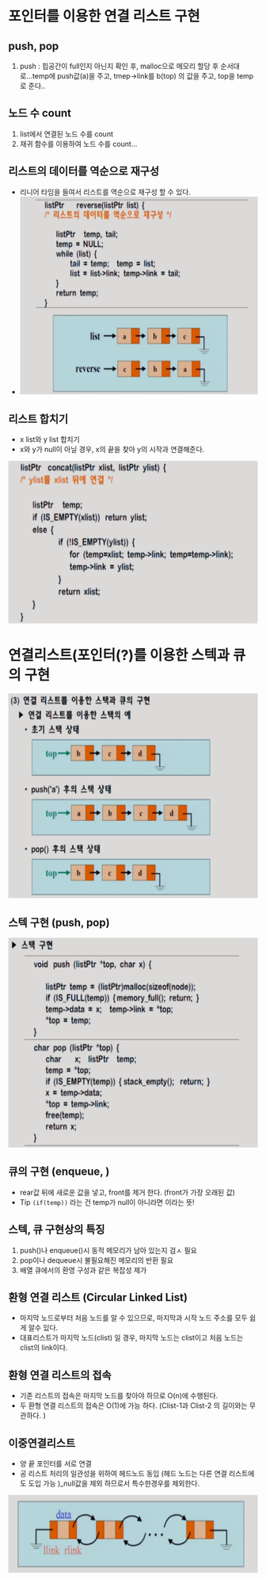 # 포인터를 이용한 연결 리스트 구현

## push, pop

1. push : 힙공간이 full인지 아닌지 확인 후, malloc으로 메모리 할당 후 순서대로...temp에 push값(a)을 주고, tmep->link를 b(top) 의 값을 주고, top을 temp로 준다..

## 노드 수 count

1. list에서 연결된 노드 수를 count
2. 재귀 함수를 이용하여 노드 수를 count...

## 리스트의 데이터를 역순으로 재구성

- 리니어 타임을 들여서 리스트를 역순으로 재구성 할 수 있다.
- ![스크린샷 2017-02-20 오전 8.46.46](https://github.com/CressZZ/today-i-learned/blob/master/02_My_Study/03_Data-structure_sanghoLee/asset/%EC%8A%A4%ED%81%AC%EB%A6%B0%EC%83%B7%202017-02-20%20%EC%98%A4%EC%A0%84%208.46.46.png?raw=true)

## 리스트 합치기

- x list와 y list 합치기
- x와 y가 null이 아닐 경우, x의 끝을 찾아 y의 시작과 연결해준다.

![스크린샷 2017-02-20 오전 8.50.15](https://github.com/CressZZ/today-i-learned/blob/master/02_My_Study/03_Data-structure_sanghoLee/asset/%EC%8A%A4%ED%81%AC%EB%A6%B0%EC%83%B7%202017-02-20%20%EC%98%A4%EC%A0%84%208.50.15.png?raw=true)

# 연결리스트(포인터(?)를 이용한 스텍과 큐의 구현

![스크린샷 2017-02-20 오전 8.59.46](https://github.com/CressZZ/today-i-learned/blob/master/02_My_Study/03_Data-structure_sanghoLee/asset/%EC%8A%A4%ED%81%AC%EB%A6%B0%EC%83%B7%202017-02-20%20%EC%98%A4%EC%A0%84%208.59.46.png?raw=true)

## 스텍 구현 (push, pop)

![스크린샷 2017-02-20 오전 9.08.35](https://github.com/CressZZ/today-i-learned/blob/master/02_My_Study/03_Data-structure_sanghoLee/asset/%EC%8A%A4%ED%81%AC%EB%A6%B0%EC%83%B7%202017-02-20%20%EC%98%A4%EC%A0%84%209.08.35.png?raw=true)

## 큐의 구현 (enqueue, )

- rear값 뒤에 새로운 값을 넣고, front를 제거 한다. (front가 가장 오래된 값)
- Tip `(if(temp))` 라는 건 temp가 null이 아니라면 이라는 뜻!



## 스텍, 큐 구현상의 특징

1. push()나 enqueue()시 동적 메모리가 남아 있는지 검ㅅ 필요
2. pop이나 dequeue시 불필요해진 메모리의 반환 필요
3. 배열 큐에서의 환영 구성과 같은 복잡성 제가


##  환형 연결 리스트 (Circular Linked List)

- 마지막 노드로부터 처음 노드를 알 수 있으므로, 마지막과 시작 노드 주소를 모두 쉽게 알수 있다.
- 대표리스트가 마지막 노드(clist) 일 경우, 마지막 노드는 clist이고 처음 노드는 clist의 link이다.

## 환형 연결 리스트의 접속

- 기존 리스트의 접속은 마지막 노드를 찾아야 하므로 O(n)에 수행된다.
- 두 환형 연결 리스트의 접속은 O(1)에 가능 하다. (Clist-1과 Clist-2 의 길이와는 무관하다. )

## 이중연결리스트

- 양 끝 포인터를 서로 연결
- 공 리스트 처리의 일관성을 위하여 헤드노드 동입 (헤드 노드는 다른 연결 리스트에도 도입 가능 )_null값을 제외 하므로서 특수한경우를 제외한다.

![스크린샷 2017-02-21 오전 6.25.55](https://github.com/CressZZ/today-i-learned/blob/master/02_My_Study/03_Data-structure_sanghoLee/asset/%EC%8A%A4%ED%81%AC%EB%A6%B0%EC%83%B7%202017-02-21%20%EC%98%A4%EC%A0%84%206.25.55.png?raw=true)

